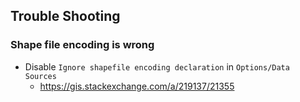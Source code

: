 ## Trouble Shooting
### Shape file encoding is wrong
- Disable `Ignore shapefile encoding declaration` in `Options/Data Sources`
  - https://gis.stackexchange.com/a/219137/21355
